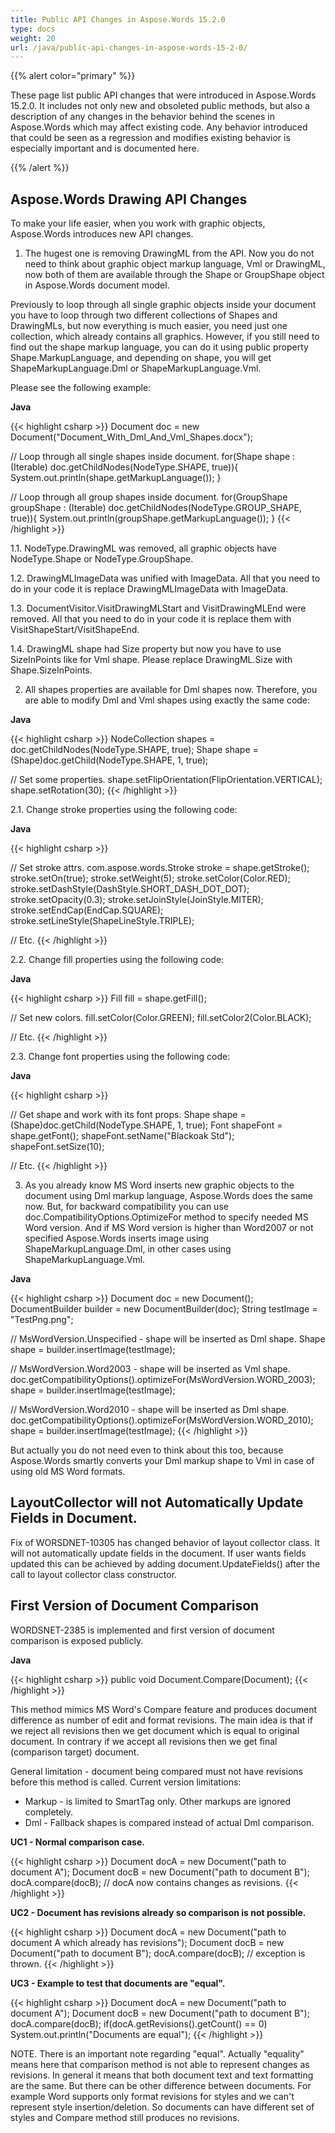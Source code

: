 ```yaml
---
title: Public API Changes in Aspose.Words 15.2.0
type: docs
weight: 20
url: /java/public-api-changes-in-aspose-words-15-2-0/
---
```


{{% alert color="primary" %}} 

These page list public API changes that were introduced in Aspose.Words 15.2.0. It includes not only new and obsoleted public methods, but also a description of any changes in the behavior behind the scenes in Aspose.Words which may affect existing code. Any behavior introduced that could be seen as a regression and modifies existing behavior is especially important and is documented here.

{{% /alert %}}

## **Aspose.Words Drawing API Changes**

To make your life easier, when you work with graphic objects, Aspose.Words introduces new API changes.

1. The hugest one is removing DrawingML from the API. Now you do not need to think about graphic object markup language, Vml or DrawingML, now both of them are available through the Shape or GroupShape object in Aspose.Words document model.

Previously to loop through all single graphic objects inside your document you have to loop through two different collections of Shapes and DrawingMLs, but now everything is much easier, you need just one collection, which already contains all graphics. However, if you still need to find out the shape markup language, you can do it using public property Shape.MarkupLanguage, and depending on shape, you will get ShapeMarkupLanguage.Dml or ShapeMarkupLanguage.Vml.

Please see the following example:

**Java**

{{< highlight csharp >}}
Document doc = new Document("Document_With_Dml_And_Vml_Shapes.docx");

// Loop through all single shapes inside document.
for(Shape shape : (Iterable<Shape>) doc.getChildNodes(NodeType.SHAPE, true)){
    System.out.println(shape.getMarkupLanguage());
}

// Loop through all group shapes inside document.
for(GroupShape groupShape : (Iterable<GroupShape>) doc.getChildNodes(NodeType.GROUP_SHAPE, true)){
    System.out.println(groupShape.getMarkupLanguage());
}
{{< /highlight >}}

1.1. NodeType.DrawingML was removed, all graphic objects have NodeType.Shape or NodeType.GroupShape.

1.2. DrawingMLImageData was unified with ImageData. All that you need to do in your code it is replace DrawingMLImageData with ImageData.

1.3. DocumentVisitor.VisitDrawingMLStart and VisitDrawingMLEnd were removed. All that you need to do in your code it is replace them with VisitShapeStart/VisitShapeEnd.

1.4. DrawingML shape had Size property but now you have to use SizeInPoints like for Vml shape. Please replace DrawingML.Size with Shape.SizeInPoints.

2. All shapes properties are available for Dml shapes now. Therefore, you are able to modify Dml and Vml shapes using exactly the same code:

**Java**

{{< highlight csharp >}}
NodeCollection shapes = doc.getChildNodes(NodeType.SHAPE, true);
Shape shape = (Shape)doc.getChild(NodeType.SHAPE, 1, true);

// Set some properties.
shape.setFlipOrientation(FlipOrientation.VERTICAL);
shape.setRotation(30);
{{< /highlight >}}

2.1. Change stroke properties using the following code:

**Java**

{{< highlight csharp >}}

// Set stroke attrs.
com.aspose.words.Stroke stroke = shape.getStroke();
stroke.setOn(true);
stroke.setWeight(5);
stroke.setColor(Color.RED);
stroke.setDashStyle(DashStyle.SHORT_DASH_DOT_DOT);
stroke.setOpacity(0.3);
stroke.setJoinStyle(JoinStyle.MITER);
stroke.setEndCap(EndCap.SQUARE);
stroke.setLineStyle(ShapeLineStyle.TRIPLE);

// Etc.
{{< /highlight >}}

2.2. Change fill properties using the following code:

**Java**

{{< highlight csharp >}}
Fill fill = shape.getFill();

// Set new colors.
fill.setColor(Color.GREEN);
fill.setColor2(Color.BLACK);

// Etc.
{{< /highlight >}}

2.3. Change font properties using the following code:

**Java**

{{< highlight csharp >}}

// Get shape and work with its font props.
Shape shape = (Shape)doc.getChild(NodeType.SHAPE, 1, true);
Font shapeFont = shape.getFont();
shapeFont.setName("Blackoak Std");
shapeFont.setSize(10);

// Etc.
{{< /highlight >}}

3. As you already know MS Word inserts new graphic objects to the document using Dml markup language, Aspose.Words does the same now. But, for backward compatibility you can use doc.CompatibilityOptions.OptimizeFor method to specify needed MS Word version. And if MS Word version is higher than Word2007 or not specified Aspose.Words inserts image using ShapeMarkupLanguage.Dml, in other cases using ShapeMarkupLanguage.Vml.

**Java**

{{< highlight csharp >}}
Document doc = new Document();
DocumentBuilder builder = new DocumentBuilder(doc);
String testImage = "TestPng.png";

// MsWordVersion.Unspecified - shape will be inserted as Dml shape.
Shape shape = builder.insertImage(testImage);

// MsWordVersion.Word2003 - shape will be inserted as Vml shape.
doc.getCompatibilityOptions().optimizeFor(MsWordVersion.WORD_2003);
shape = builder.insertImage(testImage);

// MsWordVersion.Word2010 - shape will be inserted as Dml shape.
doc.getCompatibilityOptions().optimizeFor(MsWordVersion.WORD_2010);
shape = builder.insertImage(testImage);
{{< /highlight >}}

But actually you do not need even to think about this too, because Aspose.Words smartly converts your Dml markup shape to Vml in case of using old MS Word formats.

## **LayoutCollector will not Automatically Update Fields in Document.**

Fix of WORSDNET-10305 has changed behavior of layout collector class. It will not automatically update fields in the document. If user wants fields updated this can be achieved by adding document.UpdateFields() after the call to layout collector class constructor.

## **First Version of Document Comparison**

WORDSNET-2385 is implemented and first version of document comparison is exposed publicly.

**Java**

{{< highlight csharp >}}
public void Document.Compare(Document);
{{< /highlight >}}

This method mimics MS Word's Compare feature and produces document difference as number of edit and format revisions. The main idea is that if we reject all revisions then we get document which is equal to original document. In contrary if we accept all revisions then we get final (comparison target) document.

General limitation - document being compared must not have revisions before this method is called. Current version limitations:

- Markup - is limited to SmartTag only. Other markups are ignored completely.
- Dml - Fallback shapes is compared instead of actual Dml comparison.

**UC1 - Normal comparison case.**

{{< highlight csharp >}}
Document docA = new Document("path to document A");
Document docB = new Document("path to document B");
docA.compare(docB);
    // docA now contains changes as revisions. 
{{< /highlight >}}

**UC2 - Document has revisions already so comparison is not possible.**

{{< highlight csharp >}}
Document docA = new Document("path to document A which already has revisions");
Document docB = new Document("path to document B");
docA.compare(docB);
    // exception is thrown.
{{< /highlight >}}

**UC3 - Example to test that documents are "equal".**

{{< highlight csharp >}}
Document docA = new Document("path to document A");
Document docB = new Document("path to document B");
docA.compare(docB);
if(docA.getRevisions().getCount() == 0)
    System.out.println("Documents are equal");
{{< /highlight >}}

NOTE. There is an important note regarding "equal". Actually "equality" means here that comparison method is not able to represent changes as revisions. In general it means that both document text and text formatting are the same. But there can be other difference between documents. For example Word supports only format revisions for styles and we can't represent style insertion/deletion. So documents can have different set of styles and Compare method still produces no revisions.
